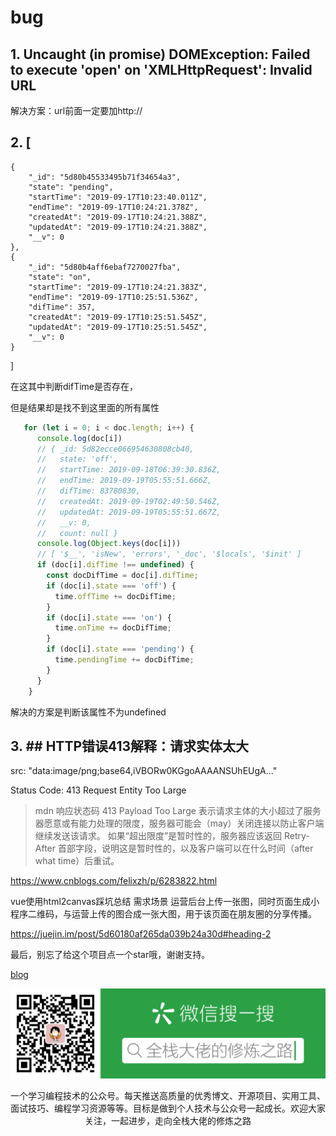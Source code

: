 # bug


## 1. Uncaught (in promise) DOMException: Failed to execute 'open' on 'XMLHttpRequest': Invalid URL

解决方案：url前面一定要加http://

## 2. [
    {
        "_id": "5d80b45533495b71f34654a3",
        "state": "pending",
        "startTime": "2019-09-17T10:23:40.011Z",
        "endTime": "2019-09-17T10:24:21.378Z",
        "createdAt": "2019-09-17T10:24:21.388Z",
        "updatedAt": "2019-09-17T10:24:21.388Z",
        "__v": 0
    },
    {
        "_id": "5d80b4aff6ebaf7270027fba",
        "state": "on",
        "startTime": "2019-09-17T10:24:21.383Z",
        "endTime": "2019-09-17T10:25:51.536Z",
        "difTime": 357,
        "createdAt": "2019-09-17T10:25:51.545Z",
        "updatedAt": "2019-09-17T10:25:51.545Z",
        "__v": 0
    }
]

在这其中判断difTime是否存在，

但是结果却是找不到这里面的所有属性


```js
   for (let i = 0; i < doc.length; i++) {
      console.log(doc[i])
      // { _id: 5d82ecce066954630808cb40,
      //   state: 'off',
      //   startTime: 2019-09-18T06:39:30.836Z,
      //   endTime: 2019-09-19T05:55:51.666Z,
      //   difTime: 83780830,
      //   createdAt: 2019-09-19T02:49:50.546Z,
      //   updatedAt: 2019-09-19T05:55:51.667Z,
      //   __v: 0,
      //   count: null }
      console.log(Object.keys(doc[i]))
      // [ '$__', 'isNew', 'errors', '_doc', '$locals', '$init' ]
      if (doc[i].difTime !== undefined) {
        const docDifTime = doc[i].difTime;
        if (doc[i].state === 'off') {
          time.offTime += docDifTime;
        }
        if (doc[i].state === 'on') {
          time.onTime += docDifTime;
        }
        if (doc[i].state === 'pending') {
          time.pendingTime += docDifTime;
        }
      }
    }
```
解决的方案是判断该属性不为undefined

## 3. ## HTTP错误413解释：请求实体太大

src: "data:image/png;base64,iVBORw0KGgoAAAANSUhEUgA..."

Status Code: 413 Request Entity Too Large

> mdn
> 响应状态码 413 Payload Too Large 表示请求主体的大小超过了服务器愿意或有能力处理的限度，服务器可能会（may）关闭连接以防止客户端继续发送该请求。
> 如果“超出限度”是暂时性的，服务器应该返回  Retry-After 首部字段，说明这是暂时性的，以及客户端可以在什么时间（after what time）后重试。



https://www.cnblogs.com/felixzh/p/6283822.html


vue使用html2canvas踩坑总结
需求场景
运营后台上传一张图，同时页面生成小程序二维码，与运营上传的图合成一张大图，用于该页面在朋友圈的分享传播。

https://juejin.im/post/5d60180af265da039b24a30d#heading-2


最后，别忘了给这个项目点一个star哦，谢谢支持。

[blog](https://github.com/qiufeihong2018/vuepress-blog)

![](../public/微信公众号.png)

一个学习编程技术的公众号。每天推送高质量的优秀博文、开源项目、实用工具、面试技巧、编程学习资源等等。目标是做到个人技术与公众号一起成长。欢迎大家关注，一起进步，走向全栈大佬的修炼之路

<style scoped>
    p:nth-last-child(2) {
        text-align: center
    }
</style>
